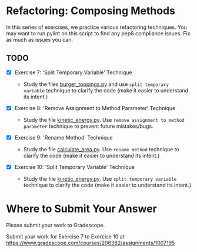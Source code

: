 # Refactoring: Composing Methods

In this series of exercises, we practice various refactoring techniques. You may want to run pylint on this script to find any pep8 compliance issues. Fix as much as issues you can.

## TODO

- [x] Exercise 7: 'Split Temporary Variable' Technique

  - Study the files [burger_toppings.py](burger_toppings.py) and use `split temporary variable` technique to clarify the code (make it easier to understand its intent.)

- [x] Exercise 8: 'Remove Assignment to Method Parameter' Technique

  - Study the file [kinetic_energy.py](kinetic_energy.py). Use `remove assignment to method parameter` technique to prevent future mistakes/bugs.

- [x] Exercise 9: 'Rename Method' Technique

  - Study the file [calculate_area.py](calculate_area.py). Use `rename method` technique to clarify the code (make it easier to understand its intent.)

- [x] Exercise 10: 'Split Temporary Variable' Technique
  - Study the file [kinetic_energy.py](kinetic_energy.py). Use `split temporary variable` technique to clarify the code (make it easier to understand its intent.)

# Where to Submit Your Answer

Please submit your work to Gradescope.

Submit your work for Exercise 7 to Exercise 10 at https://www.gradescope.com/courses/206382/assignments/1007195
